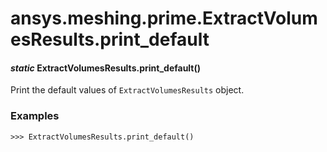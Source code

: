 <a id="ansys-meshing-prime-extractvolumesresults-print-default"></a>

# ansys.meshing.prime.ExtractVolumesResults.print_default

<a id="ansys.meshing.prime.ExtractVolumesResults.print_default"></a>

#### *static* ExtractVolumesResults.print_default()

Print the default values of `ExtractVolumesResults` object.

### Examples

```pycon
>>> ExtractVolumesResults.print_default()
```

<!-- !! processed by numpydoc !! -->
